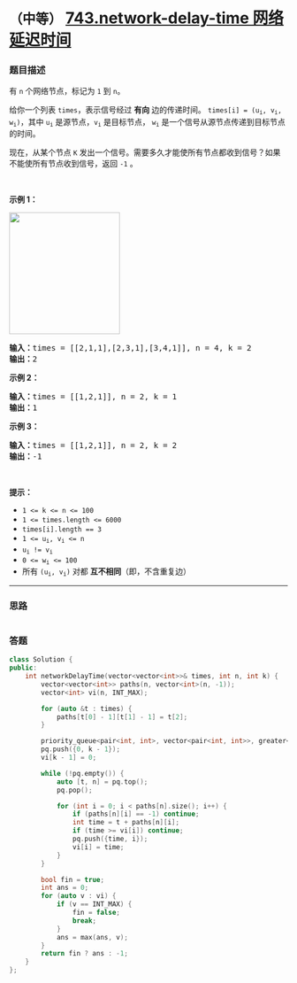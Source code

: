 # `（中等）` [743.network-delay-time 网络延迟时间](https://leetcode-cn.com/problems/network-delay-time/)

### 题目描述
<p>有 <code>n</code> 个网络节点，标记为&nbsp;<code>1</code>&nbsp;到 <code>n</code>。</p>

<p>给你一个列表&nbsp;<code>times</code>，表示信号经过 <strong>有向</strong> 边的传递时间。&nbsp;<code>times[i] = (u<sub>i</sub>, v<sub>i</sub>, w<sub>i</sub>)</code>，其中&nbsp;<code>u<sub>i</sub></code>&nbsp;是源节点，<code>v<sub>i</sub></code>&nbsp;是目标节点， <code>w<sub>i</sub></code>&nbsp;是一个信号从源节点传递到目标节点的时间。</p>

<p>现在，从某个节点&nbsp;<code>K</code>&nbsp;发出一个信号。需要多久才能使所有节点都收到信号？如果不能使所有节点收到信号，返回&nbsp;<code>-1</code> 。</p>

<p>&nbsp;</p>

<p><strong>示例 1：</strong></p>

<p><img style="height: 220px; width: 200px;" src="https://assets.leetcode.com/uploads/2019/05/23/931_example_1.png" alt=""></p>

<pre><strong>输入：</strong>times = [[2,1,1],[2,3,1],[3,4,1]], n = 4, k = 2
<strong>输出：</strong>2
</pre>

<p><strong>示例 2：</strong></p>

<pre><strong>输入：</strong>times = [[1,2,1]], n = 2, k = 1
<strong>输出：</strong>1
</pre>

<p><strong>示例 3：</strong></p>

<pre><strong>输入：</strong>times = [[1,2,1]], n = 2, k = 2
<strong>输出：</strong>-1
</pre>

<p>&nbsp;</p>

<p><strong>提示：</strong></p>

<ul>
	<li><code>1 &lt;= k &lt;= n &lt;= 100</code></li>
	<li><code>1 &lt;= times.length &lt;= 6000</code></li>
	<li><code>times[i].length == 3</code></li>
	<li><code>1 &lt;= u<sub>i</sub>, v<sub>i</sub> &lt;= n</code></li>
	<li><code>u<sub>i</sub> != v<sub>i</sub></code></li>
	<li><code>0 &lt;= w<sub>i</sub> &lt;= 100</code></li>
	<li>所有 <code>(u<sub>i</sub>, v<sub>i</sub>)</code> 对都 <strong>互不相同</strong>（即，不含重复边）</li>
</ul>


---
### 思路
```
```



### 答题
``` C++
class Solution {
public:
    int networkDelayTime(vector<vector<int>>& times, int n, int k) {
        vector<vector<int>> paths(n, vector<int>(n, -1));
        vector<int> vi(n, INT_MAX);

        for (auto &t : times) {
            paths[t[0] - 1][t[1] - 1] = t[2];
        }

        priority_queue<pair<int, int>, vector<pair<int, int>>, greater<>> pq;
        pq.push({0, k - 1});
        vi[k - 1] = 0;

        while (!pq.empty()) {
            auto [t, n] = pq.top();
            pq.pop();

            for (int i = 0; i < paths[n].size(); i++) {
                if (paths[n][i] == -1) continue;
                int time = t + paths[n][i];
                if (time >= vi[i]) continue;
                pq.push({time, i});
                vi[i] = time;
            }
        }

        bool fin = true;
        int ans = 0;
        for (auto v : vi) {
            if (v == INT_MAX) {
                fin = false;
                break;
            }
            ans = max(ans, v);
        }
        return fin ? ans : -1;
    }
};
```




